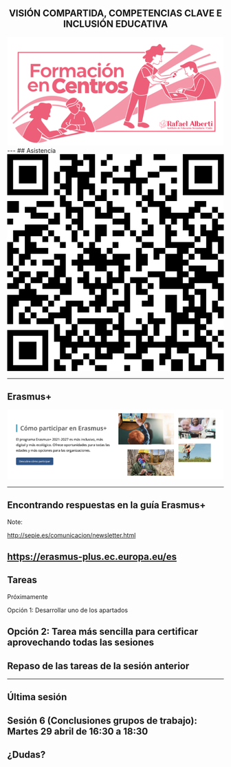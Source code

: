 <h2 class="r-fit-text" style="text-align: center"> VISIÓN COMPARTIDA, COMPETENCIAS CLAVE E INCLUSIÓN EDUCATIVA</h2>

<img class="r-stretch" style="text-align: center" src="../assets/portada-fc-24-25.png">
---
## Asistencia

<img class="r-stretch" style="text-align: center" src="../assets/qr-sesion5.png">

---

## Erasmus+

<img class="r-stretch" style="text-align: center" src="../assets/sesion5.png">

---
## Encontrando respuestas en la guía Erasmus+

Note:

http://sepie.es/comunicacion/newsletter.html

https://erasmus-plus.ec.europa.eu/es
---

## Tareas

Próximamente <!-- .element: class="fragment" -->

Opción 1: Desarrollar uno de los apartados <!-- .element: class="fragment" -->

Opción 2: Tarea más sencilla para certificar aprovechando todas las sesiones <!-- .element: class="fragment" -->
---
## Repaso de las tareas de la sesión anterior
---

## Última sesión

Sesión 6 (Conclusiones grupos de trabajo): Martes 29 abril de 16:30 a 18:30
---
<!-- .slide: data-background-video="../assets/5359629-hd_1920_1080_30fps.mp4" data-background-opacity="0.6" data-background-video-loop data-background-video-muted-->

## ¿Dudas?
